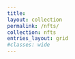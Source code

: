 ```yaml
---
title:
layout: collection
permalink: /nfts/
collection: nfts
entries_layout: grid
#classes: wide
---
```

